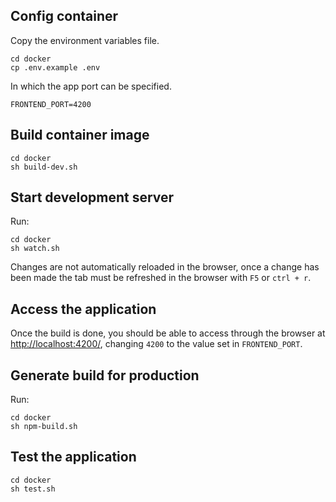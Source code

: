 ## Config container

Copy the environment variables file.

~~~
cd docker
cp .env.example .env
~~~

In which the app port can be specified.

~~~
FRONTEND_PORT=4200
~~~

## Build container image

~~~
cd docker
sh build-dev.sh
~~~

## Start development server

Run:

~~~
cd docker
sh watch.sh
~~~

Changes are not automatically reloaded in the browser, once a change has been made the tab must be refreshed in the browser with <code>F5</code> or <code>ctrl + r</code>.

## Access the application

Once the build is done, you should be able to access through the browser at <http://localhost:4200/>, changing <code>4200</code> to the value set in <code>FRONTEND_PORT</code>.

## Generate build for production

Run:

~~~
cd docker
sh npm-build.sh
~~~

## Test the application

~~~
cd docker
sh test.sh
~~~
